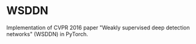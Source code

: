 # WSDDN
Implementation of CVPR 2016 paper "Weakly supervised deep
detection networks" (WSDDN) in PyTorch.
